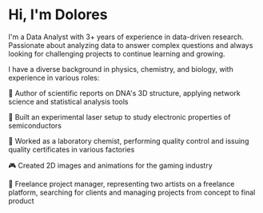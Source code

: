 # Hi, I'm Dolores

I'm a Data Analyst with 3+ years of experience in data-driven research. Passionate about analyzing data to answer complex questions and always looking for challenging projects to continue learning and growing.

I have a diverse background in physics, chemistry, and biology, with experience in various roles:

🧬 Author of scientific reports on DNA's 3D structure, applying network science and statistical analysis tools

🔬 Built an experimental laser setup to study electronic properties of semiconductors

🧪 Worked as a laboratory chemist, performing quality control and issuing quality certificates in various factories

🎮 Created 2D images and animations for the gaming industry

🎨 Freelance project manager, representing two artists on a freelance platform, searching for clients and managing projects from concept to final product
